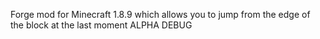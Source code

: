 Forge mod for Minecraft 1.8.9 which allows you to jump from the edge of the block at the last moment ALPHA DEBUG
